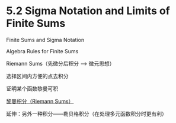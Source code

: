 # 5.2 Sigma Notation and Limits of Finite Sums

Finite Sums and Sigma Notation

  Algebra Rules for Finite Sums

Riemann Sums（先微分后积分 --> 微元思想）

  选择区间内方便的点去积分

  证明某个函数黎曼可积

  [黎曼积分（Riemann Sums）](../5.2-Riemann-Sums)

  延伸：另外一种积分——勒贝格积分（在处理多元函数积分时更有利）
